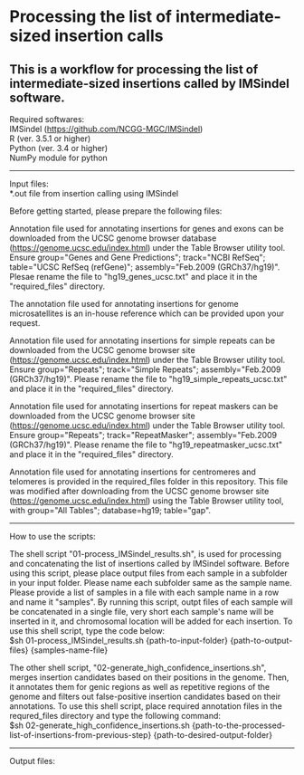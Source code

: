 # Processing the list of intermediate-sized insertion calls
This is a workflow for processing the list of intermediate-sized insertions called by IMSindel software.
------------------------------------

Required softwares:   
IMSindel (https://github.com/NCGG-MGC/IMSindel)   
R (ver. 3.5.1 or higher)    
Python (ver. 3.4 or higher)   
NumPy module for python   

------------------------------------    

Input files:    
*.out file from insertion calling using IMSindel    

Before getting started, please prepare the following files:   

Annotation file used for annotating insertions for genes and exons can be downloaded from the UCSC genome browser database (https://genome.ucsc.edu/index.html) under the Table Browser utility tool. Ensure group="Genes and Gene Predictions"; track="NCBI RefSeq"; table="UCSC RefSeq (refGene)"; assembly="Feb.2009 (GRCh37/hg19)". Plesae rename the file to "hg19_genes_ucsc.txt" and place it in the "required_files" directory.   

The annotation file used for annotating insertions for genome microsatellites is an in-house reference which can be provided upon your request. 

Annotation file used for annotating insertions for simple repeats can be downloaded from the UCSC genome browser site (https://genome.ucsc.edu/index.html) under the Table Browser utility tool. Ensure group="Repeats"; track="Simple Repeats"; assembly="Feb.2009 (GRCh37/hg19)". Please rename the file to "hg19_simple_repeats_ucsc.txt" and place it in the "required_files" directory.    

Annotation file used for annotating insertions for repeat maskers can be downloaded from the UCSC genome browser site (https://genome.ucsc.edu/index.html) under the Table Browser utility tool. Ensure group="Repeats"; track="RepeatMasker"; assembly="Feb.2009 (GRCh37/hg19)". Please rename the file to "hg19_repeatmasker_ucsc.txt" and place it in the "required_files" directory.   

Annotation file used for annotating insertions for centromeres and telomeres is provided in the required_files folder in this repository. This file was modified after downloading from the UCSC genome browser site (https://genome.ucsc.edu/index.html) using the Table Browser utility tool, with group="All Tables"; database=hg19; table="gap".    

----------------------------------------
How to use the scripts:

The shell script "01-process_IMSindel_results.sh", is used for processing and concatenating the list of insertions called by IMSindel software. Before using this script, please place output files from each sample in a subfolder in your input folder. Please name each subfolder same as the sample name. Please provide a list of samples in a file with each sample name in a row and name it "samples". By running this script, outpt files of each sample will be concatenated in a single file, very short each sample's name will be inserted in it, and chromosomal location will be added for each insertion. To use this shell script, type the code below:    
$sh 01-process_IMSindel_results.sh {path-to-input-folder} {path-to-output-files} {samples-name-file}

The other shell script, "02-generate_high_confidence_insertions.sh", merges insertion candidates based on their positions in the genome. Then, it annotates them for genic regions as well as repetitive regions of the genome and filters out false-positive insertion candidates based on their annotations. To use this shell script, place required annotation files in the requred_files directory and type the following command:   
$sh 02-generate_high_confidence_insertions.sh {path-to-the-processed-list-of-insertions-from-previous-step} {path-to-desired-output-folder}  
  
-----------------------------------------

Output files:

